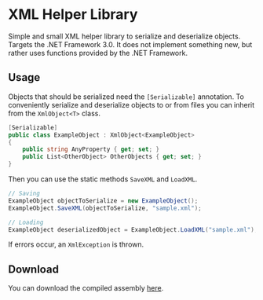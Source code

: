 # XML Helper Library
Simple and small XML helper library to serialize and deserialize objects. Targets the .NET Framework 3.0. It does not implement something new, but rather uses functions provided by the .NET Framework.

## Usage
Objects that should be serialized need the `[Serializable]` annotation. To conveniently serialize and deserialize objects to or from files you can inherit from the `XmlObject<T>` class.

```csharp
[Serializable]
public class ExampleObject : XmlObject<ExampleObject>
{
	public string AnyProperty { get; set; }
	public List<OtherObject> OtherObjects { get; set; }
}
```

Then you can use the static methods `SaveXML` and `LoadXML`.

```csharp
// Saving
ExampleObject objectToSerialize = new ExampleObject();
ExampleObject.SaveXML(objectToSerialize, "sample.xml");

// Loading
ExampleObject deserializedObject = ExampleObject.LoadXML("sample.xml");
```

If errors occur, an `XmlException` is thrown.

## Download
You can download the compiled assembly [here](https://github.com/sisakat/xml/releases/tag/1.0).